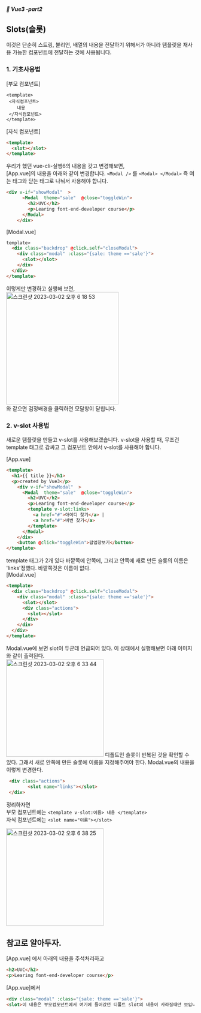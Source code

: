##### :cactus: Vue3 -part2

## Slots(슬롯) 
이것은 단순히 스트링, 불리언, 배열의 내용을 전달하기 위해서가 아니라 템플릿을 재사용 가능한 컴포넌트에 전달하는 것에 사용됩니다.

### 1. 기초사용법  

[부모 컴포넌트]
```
<template>
 <자식컴포넌트>
    내용
 </자식컴포넌트>
</template>

```

[자식 컴포넌트]
```html
<template>
  <slot></slot>
</template>
```

우리가 했던 vue-cli-실행6의 내용을 갖고 변경해보면,  
[App.vue]의 내용을 아래와 같이 변경합니다. ``` <Modal /> ``` 를 ``` <Modal> </Modal> ``` 즉 여는 태그와 닫는 태그로 나눠서 사용해야 합니다.  

```html
<div v-if="showModal"  >
      <Modal  theme="sale"  @close="toggleWin">
        <h2>UVC</h2>
        <p>Learing font-end-developer course</p>
      </Modal>
    </div>

```
[Modal.vue]

```html
template>
  <div class="backdrop" @click.self="closeModal"> 
    <div class="modal" :class="{sale: theme =='sale'}">
      <slot></slot>
    </div>
  </div>
</template>

```
이렇게만 변경하고 실행해 보면,   
<img width="300" alt="스크린샷 2023-03-02 오후 6 18 53" src="https://user-images.githubusercontent.com/48478079/222385591-9d0ffc46-14d6-4663-9756-64b27dbf8e4e.png">  
와 같으면 검정배경을 클릭하면 모달창이 닫힙니다.  

### 2. v-slot 사용법  
새로운 템플릿을 만들고 v-slot를 사용해보겠습니다. v-slot을 사용할 때, 무조건 template 태그로 감싸고 그 컴포넌트 안에서 v-slot를 사용해야 합니다. 

[App.vue]
```html
<template>
  <h1>{{ title }}</h1>
  <p>created by Vue3</p>
    <div v-if="showModal"  >
      <Modal  theme="sale"  @close="toggleWin">
        <h2>UVC</h2>
        <p>Learing font-end-developer course</p>
        <template v-slot:links>   
          <a href="#">아이디 찾기</a> | 
          <a href="#">비번 찾기</a>
        </template>
      </Modal>
    </div>
    <button @click="toggleWin">팝업창보기</button>
</template>
```
template 태그가 2개 있다 바깥쪽에 안쪽에, 그리고 안쪽에 새로 만든 슬롯의 이름은 'links'정했다. 바깥쪽것은 이름이 없다.    
[Modal.vue]
```html
<template>
  <div class="backdrop" @click.self="closeModal"> 
    <div class="modal" :class="{sale: theme =='sale'}">
      <slot></slot>
      <div class="actions">
        <slot></slot>
      </div>
    </div>
  </div>
</template>
```    
Modal.vue에 보면 slot이 두군데 언급되어 있다. 이 상태에서 실행해보면 아래 이미지와 같이 출력된다.  
<img width="260" alt="스크린샷 2023-03-02 오후 6 33 44" src="https://user-images.githubusercontent.com/48478079/222389208-efa37795-30a8-4955-a231-82db91aa2bc8.png">
디폴트인 슬롯이 반복된 것을 확인할 수 있다. 그래서 새로 안쪽에 만든 슬롯에 이름을 지정해주어야 한다. 
Modal.vue의 내용을 이렇게 변경한다.  
```html
 <div class="actions">
        <slot name="links"></slot>
 </div>
```

정리하자면  
부모 컴포넌트에는 ``` <template v-slot:이름> 내용 </template>   ```   
자식 컴포넌트에는 ``` <slot name="이름"></slot>   ``` 

<img width="260" alt="스크린샷 2023-03-02 오후 6 38 25" src="https://user-images.githubusercontent.com/48478079/222391400-97ea8c7e-2e2f-462c-af0e-092b5379a4f4.png">  


## 참고로 알아두자. 

[App.vue] 에서 아래의 내용을 주석처리하고 
```html
<h2>UVC</h2>
<p>Learing font-end-developer course</p>
```  
[App.vue]에서 
```html
<div class="modal" :class="{sale: theme =='sale'}">
<slot>이 내용은 부모컴포넌트에서 여기에 들어갔던 디폴트 slot의 내용이 사라질때만 보입니다</slot>
```   



